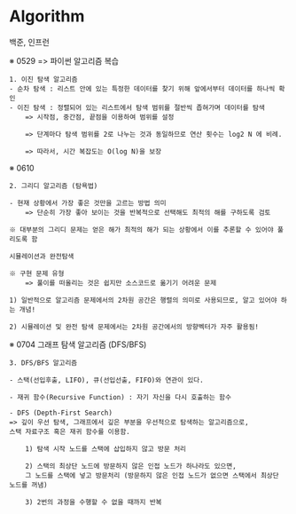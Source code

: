 # Algorithm

백준, 인프런

※ 0529 => 파이썬 알고리즘 복습 

    1. 이진 탐색 알고리즘
    - 순차 탐색 : 리스트 안에 있는 특정한 데이터를 찾기 위해 앞에서부터 데이터를 하나씩 확인
    - 이진 탐색 : 정렬되어 있는 리스트에서 탐색 범위를 절반씩 좁혀가며 데이터를 탐색
        => 시작점, 중간점, 끝점을 이용하여 범위를 설정

        => 단계마다 탐색 범위를 2로 나누는 것과 동일하므로 연산 횟수는 log2 N 에 비례.
        
        => 따라서, 시간 복잡도는 O(log N)을 보장


※ 0610

    2. 그리디 알고리즘 (탐욕법)

    - 현재 상황에서 가장 좋은 것만을 고르는 방법 의미
        => 단순히 가장 좋아 보이는 것을 반복적으로 선택해도 최적의 해를 구하도록 검토
    
    ※ 대부분의 그리디 문제는 얻은 해가 최적의 해가 되는 상황에서 이를 추론할 수 있어야 풀리도록 함

    시뮬레이션과 완전탐색

    ※ 구현 문제 유형 
        => 풀이를 떠올리는 것은 쉽지만 소스코드로 옮기기 어려운 문제

    1) 일반적으로 알고리즘 문제에서의 2차원 공간은 행렬의 의미로 사용되므로, 알고 있어야 하는 개념!

    2) 시뮬레이션 및 완전 탐색 문제에서는 2차원 공간에서의 방향벡터가 자주 활용됨!
    

※ 0704 그래프 탐색 알고리즘 (DFS/BFS)

    3. DFS/BFS 알고리즘
    
    - 스택(선입후출, LIFO), 큐(선입선출, FIFO)와 연관이 있다. 

    - 재귀 함수(Recursive Function) : 자기 자신을 다시 호출하는 함수

    - DFS (Depth-First Search) 
    => 깊이 우선 탐색, 그래프에서 깊은 부분을 우선적으로 탐색하는 알고리즘으로,
    스택 자료구조 혹은 재귀 함수를 이용함.
        
        1) 탐색 시작 노드를 스택에 삽입하지 않고 방문 처리
        
        2) 스택의 최상단 노드에 방문하지 않은 인접 노드가 하나라도 있으면,
        그 노드를 스택에 넣고 방문처리 (방문하지 않은 인접 노드가 없으면 스택에서 최상단 노드를 꺼냄)

        3) 2번의 과정을 수행할 수 없을 때까지 반복

